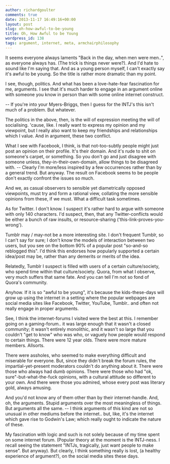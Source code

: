 ```yaml
---
author: richardgoulter
comments: true
date: 2013-11-17 16:49:16+00:00
layout: post
slug: oh-how-awful-to-be-young
title: Oh, How Awful to be Young
wordpress_id: 138
tags: argument, internet, meta, armchairphilosophy
---
```


It seems everyone always laments "Back in the day, when men were men..", as everyone always has. (The trick is things never were?).
And I'd hate to sound like I'm saying that.
And as a young person myself, I can't exactly say it's awful to be young.
So the title is rather more dramatic than my point.

I see, though, politics.
And what has been a love-hate-fear fascination for me, arguments.
I see that it's much harder to engage in an argument online with someone you know in person than with some online internet construct.

-- If you're into your Myers-Briggs, then I guess for the INTJ's this isn't much of a problem. But whatever.

The politics in the above, then, is the will of expression meeting the will of socialising.
'cause, like. I really want to express my opinion and my viewpoint, but I really also want to keep my friendships and relationships which I value.
And in argument, these two conflict.

What I see with Facebook, I think, is that not-too-subtly people might just post an opinion on their profile.
It's their domain. And it's rude to shit on someone's carpet, or something. So you don't go and just disagree with someone unless, they-in-their-own-domain, allow things to be disagreed with.
-- Clearly I'm more/less inspired by a few occurrences rather than by a general trend.
But anyway. The result on Facebook seems to be people don't exactly confront the issues so much.

And we, as casual observers to sensible yet diametrically opposed viewpoints, must try and form a rational view, collating the more sensible opinions from these, if we must.
What a difficult task sometimes.

As for Twitter. I don't know. I suspect it's rather hard to argue with someone with only 140 characters.
I'd suspect, then, that any Twitter-conflicts would be either a bunch of raw insults, or resource-sharing ('this-link-proves-you-wrong').

Tumblr may / may-not be a more interesting site.
I don't frequent Tumblr, so I can't say for sure; I don't know the models of interaction between two users, but you see on the bottom 90% of a popular post "so-and-so reblogged this".
I'd think this endorses how popularly supported a certain idea/post may be, rather than any demerits or merits of the idea.

Relatedly, Tumblr I suspect is filled with users of a certain culture/society, who spend time within that culture/society.
Quora, from what I observe, very much suffers that same fate. And you can tell I'm not so fond of Quora's community.

Anyhow.
If it is so "awful to be young", it's because the kids-these-days will grow up using the internet in a setting where the popular webpages are social media sites like Facebook, Twitter, YouTube, Tumblr.. and often not really engage in proper arguments.

See, I think the internet-forums I visited were the best at this.
I remember going on a gaming-forum.. it was large enough that it wasn't a closed community; it wasn't entirely monolithic, and it wasn't so large that you couldn't "get to know" who was who, or vaguely how people would respond to certain things.
There were 12 year olds. There were more mature members. Allsorts.

There were assholes, who seemed to make everything difficult and miserable for everyone. But, since they didn't break the forum rules, the impartial-yet-present moderators couldn't do anything about it.
There were those who always had dumb opinions.
There were those who had "ok, sure"-but-what-the-fuck opinions, with a cultural attitude so different to your own.
And there were those you admired, whose every post was literary gold, always amusing.

And you'd not know any of them other than by their internet-handle.
And, oh, the arguments. Stupid arguments over the most meaningless of things. But arguments all the same. -- I think arguments of this kind are not so unusual in other mediums before the internet.. but, like, it's the internet which gave rise to Godwin's Law; which really ought to indicate the nature of these.

My fascination with logic and such is not solely because of my time spent on some internet forum.
(Popular theory at the moment is the INTJ-ness. I recall seeing the statement "INTJs, tragically, just want people to make sense". But anyway).
But clearly, I think something really is lost, (a healthy experience of argument?), on the social media sites these days.
